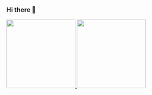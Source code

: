 ### Hi there 👋

<div>
<a href="https://github.com/afonsofarias">
<img loading="lazy" height="180em" src="https://github-readme-stats.vercel.app/api/top-langs/?username=afonsofarias&layout=compact&langs_count=7&theme=dracula"/>
<img loading="lazy" height="180em" src="https://github-readme-stats.vercel.app/api?username=afonsofarias&show_icons=true&theme=dracula&include_all_commits=true&count_private=true"/>
</div>

<!--
**afonsofarias/afonsofarias** is a ✨ _special_ ✨ repository because its `README.md` (this file) appears on your GitHub profile.

Here are some ideas to get you started:

- 🔭 I’m currently working on ...
- 🌱 I’m currently learning ...
- 👯 I’m looking to collaborate on ...
- 🤔 I’m looking for help with ...
- 💬 Ask me about ...
- 📫 How to reach me: ...
- 😄 Pronouns: ...
- ⚡ Fun fact: ...
-->

